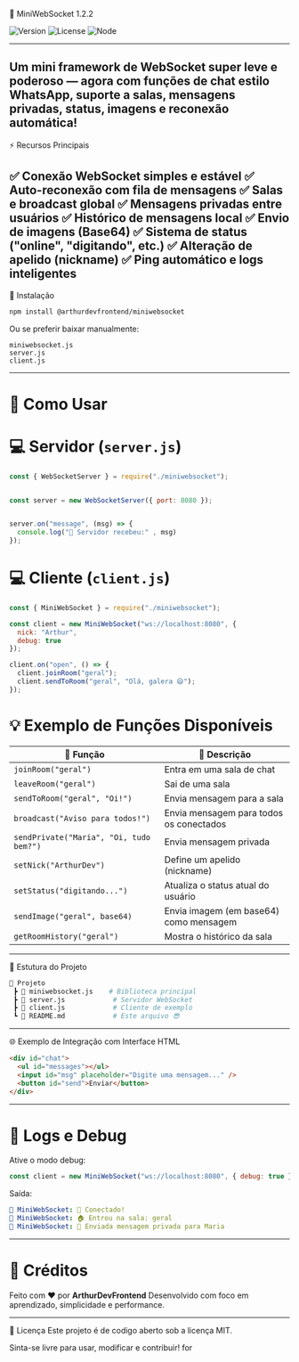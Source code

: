 💬 MiniWebSocket 1.2.2

![Version](https://img.shields.io/badge/version-1.2.1-blue)
![License](https://img.shields.io/badge/license-MIT-green)
![Node](https://img.shields.io/badge/node-%3E%3D14.0.0-orange)

---
Um mini framework de WebSocket super leve e poderoso — agora com funções de chat estilo WhatsApp, suporte a salas, mensagens privadas, status, imagens e reconexão automática!
---
⚡️ Recursos Principais

✅ Conexão WebSocket simples e estável
✅ Auto-reconexão com fila de mensagens
✅ Salas e broadcast global
✅ Mensagens privadas entre usuários
✅ Histórico de mensagens local
✅ Envio de imagens (Base64)
✅ Sistema de status ("online", "digitando", etc.)
✅ Alteração de apelido (nickname)
✅ Ping automático e logs inteligentes
---
🧩 Instalação
```bash
npm install @arthurdevfrontend/miniwebsocket
```
Ou se preferir baixar manualmente:
```text
miniwebsocket.js
server.js
client.js
```

---

# 🚀 Como Usar
# 💻 Servidor (`server.js`)

```javascript
const { WebSocketServer } = require("./miniwebsocket");


const server = new WebSocketServer({ port: 8080 });


server.on("message", (msg) => {
  console.log("📩 Servidor recebeu:" , msg)
});
```
# 💻 Cliente (`client.js`)

```javascript
const { MiniWebSocket } = require("./miniwebsocket");

const client = new MiniWebSocket("ws://localhost:8080", {
  nick: "Arthur",
  debug: true
});

client.on("open", () => {
  client.joinRoom("geral");
  client.sendToRoom("geral", "Olá, galera 😄");
});

```

# 💡 Exemplo de Funções Disponíveis

| 🧩 Função | 💬 Descrição |
|------------|---------------|
| `joinRoom("geral")` | Entra em uma sala de chat |
| `leaveRoom("geral")` | Sai de uma sala |
| `sendToRoom("geral", "Oi!")` | Envia mensagem para a sala |
| `broadcast("Aviso para todos!")` | Envia mensagem para todos os conectados |
| `sendPrivate("Maria", "Oi, tudo bem?")` | Envia mensagem privada |
| `setNick("ArthurDev")` | Define um apelido (nickname) |
| `setStatus("digitando...")` | Atualiza o status atual do usuário |
| `sendImage("geral", base64)` | Envia imagem (em base64) como mensagem |
| `getRoomHistory("geral")` | Mostra o histórico da sala |

---

🧠 Estutura do Projeto
```bash
📁 Projeto
 ┣ 📜 miniwebsocket.js    # Biblioteca principal
 ┣ 📜 server.js            # Servidor WebSocket
 ┣ 📜 client.js            # Cliente de exemplo
 ┗ 📘 README.md            # Este arquivo 😎
```
---
🌐 Exemplo de Integração com Interface HTML
```html
<div id="chat">
  <ul id="messages"></ul>
  <input id="msg" placeholder="Digite uma mensagem..." />
  <button id="send">Enviar</button>
</div>
```

---

# 🧩 Logs e Debug
Ative o modo debug:
```javascript
const client = new MiniWebSocket("ws://localhost:8080", { debug: true });
```
Saída:
```yaml
🧩 MiniWebSocket: 🔗 Conectado!
🧩 MiniWebSocket: 🏠 Entrou na sala: geral
🧩 MiniWebSocket: 💌 Enviada mensagem privada para Maria
```

---

# 💬 Créditos
Feito com ❤ por **ArthurDevFrontend**
Desenvolvido com foco em aprendizado, simplicidade e performance.

---

🧱 Licença
Este projeto é de codigo aberto sob a licença MIT.

Sinta-se livre para usar, modificar e contribuir! for
